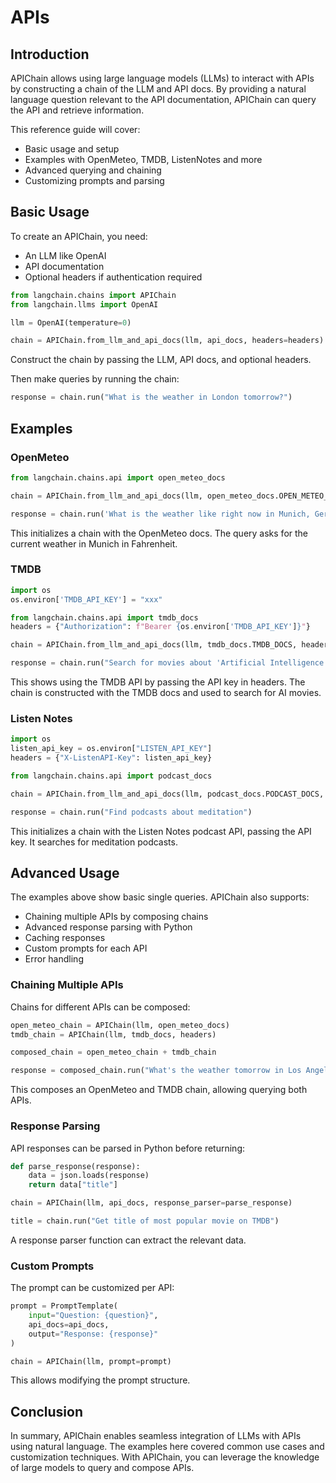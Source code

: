 # APIs

## Introduction

APIChain allows using large language models (LLMs) to interact with APIs by constructing a chain of the LLM and API docs. By providing a natural language question relevant to the API documentation, APIChain can query the API and retrieve information.

This reference guide will cover:

- Basic usage and setup
- Examples with OpenMeteo, TMDB, ListenNotes and more
- Advanced querying and chaining
- Customizing prompts and parsing

## Basic Usage

To create an APIChain, you need:

- An LLM like OpenAI
- API documentation
- Optional headers if authentication required

```python
from langchain.chains import APIChain
from langchain.llms import OpenAI

llm = OpenAI(temperature=0)

chain = APIChain.from_llm_and_api_docs(llm, api_docs, headers=headers)
```

Construct the chain by passing the LLM, API docs, and optional headers.

Then make queries by running the chain:

```python
response = chain.run("What is the weather in London tomorrow?")
```

## Examples

### OpenMeteo

```python
from langchain.chains.api import open_meteo_docs

chain = APIChain.from_llm_and_api_docs(llm, open_meteo_docs.OPEN_METEO_DOCS, verbose=True)

response = chain.run('What is the weather like right now in Munich, Germany in degrees Fahrenheit?')
```

This initializes a chain with the OpenMeteo docs. The query asks for the current weather in Munich in Fahrenheit.

### TMDB

```python
import os
os.environ['TMDB_API_KEY'] = "xxx"

from langchain.chains.api import tmdb_docs
headers = {"Authorization": f"Bearer {os.environ['TMDB_API_KEY']}"}

chain = APIChain.from_llm_and_api_docs(llm, tmdb_docs.TMDB_DOCS, headers=headers)

response = chain.run("Search for movies about 'Artificial Intelligence'")
```

This shows using the TMDB API by passing the API key in headers. The chain is constructed with the TMDB docs and used to search for AI movies.

### Listen Notes

```python
import os
listen_api_key = os.environ["LISTEN_API_KEY"]
headers = {"X-ListenAPI-Key": listen_api_key}

from langchain.chains.api import podcast_docs

chain = APIChain.from_llm_and_api_docs(llm, podcast_docs.PODCAST_DOCS, headers=headers)

response = chain.run("Find podcasts about meditation")
```

This initializes a chain with the Listen Notes podcast API, passing the API key. It searches for meditation podcasts.

## Advanced Usage

The examples above show basic single queries. APIChain also supports:

- Chaining multiple APIs by composing chains
- Advanced response parsing with Python
- Caching responses
- Custom prompts for each API
- Error handling

### Chaining Multiple APIs

Chains for different APIs can be composed:

```python
open_meteo_chain = APIChain(llm, open_meteo_docs)
tmdb_chain = APIChain(llm, tmdb_docs, headers)

composed_chain = open_meteo_chain + tmdb_chain

response = composed_chain.run("What's the weather tomorrow in Los Angeles? What are popular movies set in LA?")
```

This composes an OpenMeteo and TMDB chain, allowing querying both APIs.

### Response Parsing

API responses can be parsed in Python before returning:

```python
def parse_response(response):
    data = json.loads(response)
    return data["title"]

chain = APIChain(llm, api_docs, response_parser=parse_response)

title = chain.run("Get title of most popular movie on TMDB")
```

A response parser function can extract the relevant data.

### Custom Prompts

The prompt can be customized per API:

```python
prompt = PromptTemplate(
    input="Question: {question}",
    api_docs=api_docs,
    output="Response: {response}"
)

chain = APIChain(llm, prompt=prompt)
```

This allows modifying the prompt structure.

## Conclusion

In summary, APIChain enables seamless integration of LLMs with APIs using natural language. The examples here covered common use cases and customization techniques. With APIChain, you can leverage the knowledge of large models to query and compose APIs.

